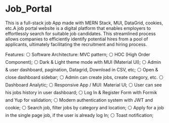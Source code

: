 # Job_Portal

This is a full-stack job App made with MERN Stack, MUI, DataGrid, cookies, etc.A job portal website is a digital platform that enables employers to effortlessly search for suitable job candidates. This streamlined process allows companies to efficiently identify potential hires from a pool of applicants, ultimately facilitating the recruitment and hiring process.

Features:
⚪ Software Architecture: MVC pattern;
⚪ HOC (High Order Component);
⚪ Dark & Light theme mode with MUI (Material UI);
⚪ Admin & user dashboard, pagination, Datagrid, Download in CSV, etc;
⚪ Open & close dashboard sidebar;
⚪ Admin can create jobs, create category, etc.
⚪ Dashboard Analytic;
⚪ Responsive App / MUI: Material UI;
⚪ User can see his jobs history in user dashboard;
⚪ Log In & Register Form with Formik and Yup for validation;
⚪ Modern authentication system with JWT and cookie;
⚪ Search job, filter jobs by category and location;
⚪ Apply for a job in the single page job, if the user is already log In;
⚪ Toast notification;
